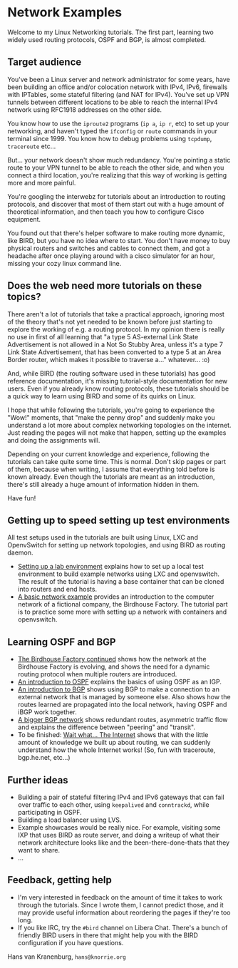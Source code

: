 Network Examples
================

Welcome to my Linux Networking tutorials. The first part, learning two widely used routing protocols, OSPF and BGP, is almost completed.

## Target audience

You've been a Linux server and network administrator for some years, have been building an office and/or colocation network with IPv4, IPv6, firewalls with IPTables, some stateful filtering (and NAT for IPv4). You've set up VPN tunnels between different locations to be able to reach the internal IPv4 network using RFC1918 addresses on the other side.

You know how to use the `iproute2` programs (`ip a`, `ip r`, etc) to set up your networking, and haven't typed the `ifconfig` or `route` commands in your terminal since 1999. You know how to debug problems using `tcpdump`, `traceroute` etc...

But... your network doesn't show much redundancy. You're pointing a static route to your VPN tunnel to be able to reach the other side, and when you connect a third location, you're realizing that this way of working is getting more and more painful.

You're googling the interwebz for tutorials about an introduction to routing protocols, and discover that most of them start out with a huge amount of theoretical information, and then teach you how to configure Cisco equipment.

You found out that there's helper software to make routing more dynamic, like BIRD, but you have no idea where to start. You don't have money to buy physical routers and switches and cables to connect them, and got a headache after once playing around with a cisco simulator for an hour, missing your cozy linux command line.

## Does the web need more tutorials on these topics?

There aren't a lot of tutorials that take a practical approach, ignoring most of the theory that's not yet needed to be known before just starting to explore the working of e.g. a routing protocol. In my opinion there is really no use in first of all learning that "a type 5 AS-external Link State Advertisement is not allowed in a Not So Stubby Area, unless it's a type 7 Link State Advertisement, that has been converted to a type 5 at an Area Border router, which makes it possible to traverse a..." whatever... :o)

And, while BIRD (the routing software used in these tutorials) has good reference documentation, it's missing tutorial-style documentation for new users. Even if you already know routing protocols, these tutorials should be a quick way to learn using BIRD and some of its quirks on Linux.

I hope that while following the tutorials, you're going to experience the "Wow!" moments, that "make the penny drop" and suddenly make you understand a lot more about complex networking topologies on the internet. Just reading the pages will not make that happen, setting up the examples and doing the assignments will.

Depending on your current knowledge and experience, following the tutorials can take quite some time. This is normal. Don't skip pages or part of them, because when writing, I assume that everything told before is known already. Even though the tutorials are meant as an introduction, there's still already a huge amount of information hidden in them.

Have fun!

## Getting up to speed setting up test environments

All test setups used in the tutorials are built using Linux, LXC and OpenvSwitch for setting up network topologies, and using BIRD as routing daemon.

 * [Setting up a lab environment](/lxcbird/README.md) explains how to set up a local test environment to build example networks using LXC and openvswitch. The result of the tutorial is having a base container that can be cloned into routers and end hosts.
 * [A basic network example](/birdhouse-intro/README.md) provides an introduction to the computer network of a fictional company, the Birdhouse Factory. The tutorial part is to practice some more with setting up a network with containers and openvswitch.

## Learning OSPF and BGP

 * [The Birdhouse Factory continued](/birdhouse-vlans-vpn/README.md) shows how the network at the Birdhouse Factory is evolving, and shows the need for a dynamic routing protocol when multiple routers are introduced.
 * [An introduction to OSPF](/ospf-intro/README.md) explains the basics of using OSPF as an IGP.
 * [An introduction to BGP](/bgp-intro/README.md) shows using BGP to make a connection to an external network that is managed by someone else. Also shows how the routes learned are propagated into the local network, having OSPF and iBGP work together.
 * [A bigger BGP network](/bgp-contd/README.md) shows redundant routes, asymmetric traffic flow and explains the difference between "peering" and "transit".
 * To be finished: [Wait what... The Internet](/routing-on-the-internet/README.md) shows that with the little amount of knowledge we built up about routing, we can suddenly understand how the whole Internet works! (So, fun with traceroute, bgp.he.net, etc...)

## Further ideas

 * Building a pair of stateful filtering IPv4 and IPv6 gateways that can fail over traffic to each other, using `keepalived` and `conntrackd`, while participating in OSPF.
 * Building a load balancer using LVS.
 * Example showcases would be really nice. For example, visiting some IXP that uses BIRD as route server, and doing a writeup of what their network architecture looks like and the been-there-done-thats that they want to share.
 * ...

## Feedback, getting help

 * I'm very interested in feedback on the amount of time it takes to work through the tutorials. Since I wrote them, I cannot predict those, and it may provide useful information about reordering the pages if they're too long.
 * If you like IRC, try the `#bird` channel on Libera Chat. There's a bunch of friendly BIRD users in there that might help you with the BIRD configuration if you have questions.

Hans van Kranenburg, `hans@knorrie.org`
